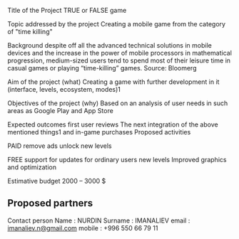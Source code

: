 Title of the Project
  TRUE or FALSE game
  
Topic addressed by the project
  Creating a mobile game from the category of "time killing"
  
Background
  despite off all the advanced technical solutions in mobile devices and the increase in the power of mobile processors in mathematical progression, medium-sized users tend to spend most of their leisure time in casual games or playing “time-killing” games. Source: Bloomerg
  
Aim of the project (what)
  Creating a game with further development in it (interface, levels, ecosystem, modes)1

Objectives of the project (why)
  Based on an analysis of user needs in such areas as Google Play and App Store

Expected outcomes
first user reviews
The next integration of the above mentioned things1 and in-game purchases
Proposed activities

PAID
remove ads
unlock new levels

FREE
support for updates for ordinary users
new levels
Improved graphics and optimization

Estimative budget
  2000 – 3000 $

Proposed partners
  -

Contact person
Name    : NURDIN
Surname : IMANALIEV
email   : imanaliev.n@gmail.com
mobile  : +996 550 66 79 11

